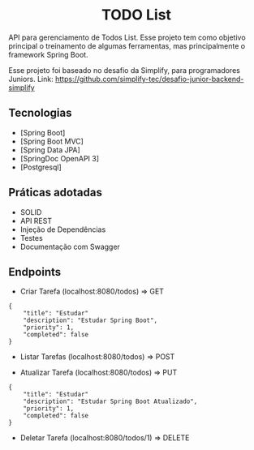 <h1 align="center">
  TODO List
</h1>

API para gerenciamento de Todos List. Esse projeto tem como objetivo principal o treinamento de algumas ferramentas, mas principalmente o framework Spring Boot.

Esse projeto foi baseado no desafio da Simplify, para programadores Juniors.
Link: https://github.com/simplify-tec/desafio-junior-backend-simplify


## Tecnologias
 
- [Spring Boot]
- [Spring Boot MVC]
- [Spring Data JPA]
- [SpringDoc OpenAPI 3]
- [Postgresql]

## Práticas adotadas

- SOLID
- API REST
- Injeção de Dependências
- Testes
- Documentação com Swagger

## Endpoints


- Criar Tarefa (localhost:8080/todos) => GET
```
{
    "title": "Estudar"
    "description": "Estudar Spring Boot",
    "priority": 1,
    "completed": false
}
```

- Listar Tarefas (localhost:8080/todos) => POST

- Atualizar Tarefa (localhost:8080/todos) => PUT
```
{
    "title": "Estudar"
    "description": "Estudar Spring Boot Atualizado",
    "priority": 1,
    "completed": false
}
```

- Deletar Tarefa (localhost:8080/todos/1) => DELETE